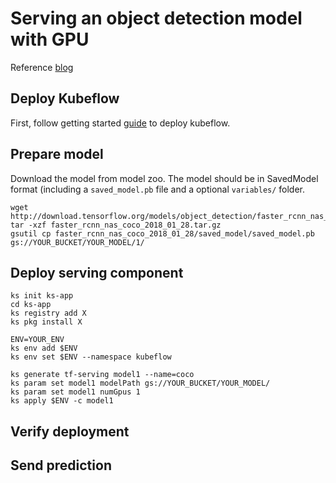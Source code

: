 # Serving an object detection model with GPU

Reference
[blog](https://cloud.google.com/blog/big-data/2017/09/performing-prediction-with-tensorflow-object-detection-models-on-google-cloud-machine-learning-engine)

## Deploy Kubeflow
First, follow getting started
[guide](https://www.kubeflow.org/docs/started/getting-started/) to deploy
kubeflow.

## Prepare model
Download the model from model zoo.
The model should be in SavedModel format (including a `saved_model.pb` file and a
optional `variables/` folder.

```
wget http://download.tensorflow.org/models/object_detection/faster_rcnn_nas_coco_2018_01_28.tar.gz
tar -xzf faster_rcnn_nas_coco_2018_01_28.tar.gz
gsutil cp faster_rcnn_nas_coco_2018_01_28/saved_model/saved_model.pb gs://YOUR_BUCKET/YOUR_MODEL/1/
```

## Deploy serving component

```
ks init ks-app
cd ks-app
ks registry add X
ks pkg install X

ENV=YOUR_ENV
ks env add $ENV
ks env set $ENV --namespace kubeflow

ks generate tf-serving model1 --name=coco
ks param set model1 modelPath gs://YOUR_BUCKET/YOUR_MODEL/
ks param set model1 numGpus 1
ks apply $ENV -c model1
```

## Verify deployment


## Send prediction


